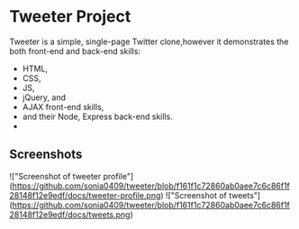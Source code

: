 # Tweeter Project

Tweeter is a simple, single-page Twitter clone,however it demonstrates the both front-end and back-end skills:
- HTML, 
- CSS, 
- JS, 
- jQuery, and 
- AJAX front-end skills, 
- and their Node, Express back-end skills.
- 
## Screenshots
!["Screenshot of tweeter profile"] (https://github.com/sonia0409/tweeter/blob/f161f1c72860ab0aee7c6c86f1f28148f12e9edf/docs/tweeter-profile.png)
!["Screenshot of tweets"] (https://github.com/sonia0409/tweeter/blob/f161f1c72860ab0aee7c6c86f1f28148f12e9edf/docs/tweets.png)

